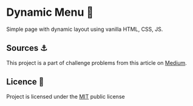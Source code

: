 # Dynamic Menu 🧮

Simple page with dynamic layout using vanilla HTML, CSS, JS.

## Sources ⚓️

This project is a part of challenge problems from this article on [Medium](https://medium.com/better-programming/here-are-5-front-end-challenges-to-code-dec-2019-edition-7d691c4b023).

## Licence 🚨

Project is licensed under the [MIT](./LICENSE) public license
